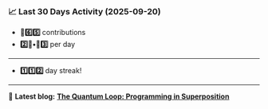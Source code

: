<!--START_STATS-->
### 📈 Last 30 Days Activity (2025-09-20)  
- **🎱6️⃣5️⃣** contributions  
- **2️⃣🎱•🎱3️⃣** per day
---
- **1️⃣1️⃣2️⃣** day streak!
---
📝 **Latest blog:** [**The Quantum Loop: Programming in Superposition**](https://andriak.com/blog/quantum-loop)
<!--END_STATS-->
